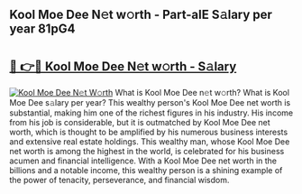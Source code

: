 ## Kool Moe Dee N𝚎t w𝚘rth - Part-aIE S𝚊lary per year 81pG4

# <h2><a href="http://gc2hlw.nevu.top/?p=Kool+Moe+Dee">🔗 👉🔴 Kool Moe Dee N𝚎t w𝚘rth - S𝚊lary</a></h2>

[![Kool Moe Dee N𝚎t W𝚘rth](https://i.imgur.com/Oavwk0R.jpeg)](http://gc2hlw.nevu.top/?p=Kool+Moe+Dee)
What is Kool Moe Dee n𝚎t w𝚘rth? What is Kool Moe Dee s𝚊lary per year?
This wealthy person's Kool Moe Dee net worth is substantial, making him one of the richest figures in his industry. His income from his job is considerable, but it is outmatched by Kool Moe Dee net worth, which is thought to be amplified by his numerous business interests and extensive real estate holdings. This wealthy man, whose Kool Moe Dee net worth is among the highest in the world, is celebrated for his business acumen and financial intelligence. With a Kool Moe Dee net worth in the billions and a notable income, this wealthy person is a shining example of the power of tenacity, perseverance, and financial wisdom.
